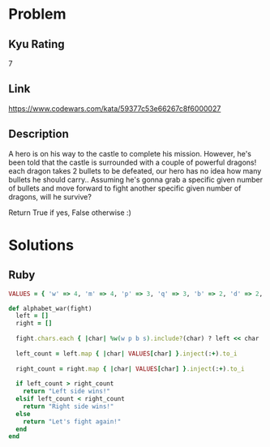 # Problem

## Kyu Rating

7

## Link

https://www.codewars.com/kata/59377c53e66267c8f6000027

## Description

A hero is on his way to the castle to complete his mission. However, he's been told that the castle is surrounded with a couple of powerful dragons! each dragon takes 2 bullets to be defeated, our hero has no idea how many bullets he should carry.. Assuming he's gonna grab a specific given number of bullets and move forward to fight another specific given number of dragons, will he survive?

Return True if yes, False otherwise :)

# Solutions

## Ruby
```ruby
VALUES = { 'w' => 4, 'm' => 4, 'p' => 3, 'q' => 3, 'b' => 2, 'd' => 2, 's' => 1, 'z' => 1 }

def alphabet_war(fight)
  left = []
  right = []
  
  fight.chars.each { |char| %w(w p b s).include?(char) ? left << char : %w(m q d z).include?(char) ? right << char : next }
  
  left_count = left.map { |char| VALUES[char] }.inject(:+).to_i 
  
  right_count = right.map { |char| VALUES[char] }.inject(:+).to_i
  
  if left_count > right_count
    return "Left side wins!"  
  elsif left_count < right_count
    return "Right side wins!"
  else
    return "Let's fight again!"
  end
end
```
